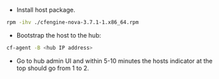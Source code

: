 - Install host package.
```bash
rpm -ihv ./cfengine-nova-3.7.1-1.x86_64.rpm
```

- Bootstrap the host to the hub:
```bash
cf-agent -B <hub IP address>
```

- Go to hub admin UI and within 5-10 minutes the hosts indicator at the top should go from 1 to 2.
